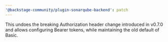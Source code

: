 ```yaml
---
'@backstage-community/plugin-sonarqube-backend': patch
---
```


This undoes the breaking Authorization header change introduced in v0.7.0 and allows configuring Bearer tokens, while maintaining the old default of Basic.
